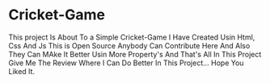 # Cricket-Game
This project Is About To a Simple Cricket-Game I Have Created Usin Html, Css And Js This is Open Source Anybody Can Contribute Here And Also They Can MAke It Better Usin More Property's And That's All In This Project Give Me The Review Where I Can Do Better In This Project... Hope You Liked It.
